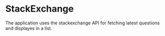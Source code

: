 # StackExchange

The application uses the stackexchange API for fetching latest questions and displayes in a list.

